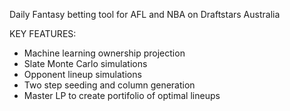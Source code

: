 Daily Fantasy betting tool for AFL and NBA on Draftstars Australia

KEY FEATURES:
- Machine learning ownership projection
- Slate Monte Carlo simulations
- Opponent lineup simulations
- Two step seeding and column generation
- Master LP to create portifolio of optimal lineups
